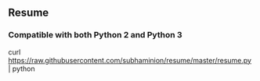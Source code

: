 ## Resume
### Compatible with both Python 2 and Python 3

curl https://raw.githubusercontent.com/subhaminion/resume/master/resume.py | python
